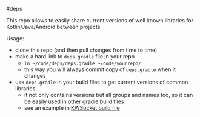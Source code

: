 #deps

This repo allows to easily share current versions of well known libraries for Kotlin/Java/Android between projects.

Usage:
- clone this repo (and then pull changes from time to time)
- make a hard link to `deps.gradle` file in your repo
    - `ln ~/code/deps/deps.gradle ~/code/yourrepo/`
    - this way you will always commit copy of `deps.gradle` when it changes
- use `deps.gradle` in your build files to get current versions of common libraries
    - it not only contains versions but all groups and names too, so it can be easily used in other gradle build files
    - see an example in [KWSocket build file](https://github.com/langara/KWSocket/blob/master/apps/commander/build.gradle)